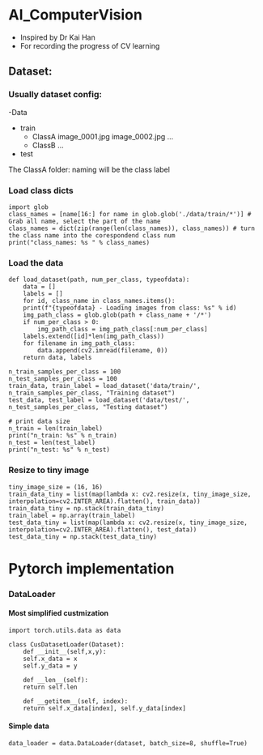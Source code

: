 # AI_ComputerVision

- Inspired by Dr Kai Han
- For recording the progress of CV learning

## Dataset:

### Usually dataset config:

-Data
  - train
    - ClassA
      image_0001.jpg
      image_0002.jpg
      ...
    - ClassB
    ...
  - test
  
  The ClassA folder: naming will be the class label

### Load class dicts
	import glob
	class_names = [name[16:] for name in glob.glob('./data/train/*')] # Grab all name, select the part of the name
	class_names = dict(zip(range(len(class_names)), class_names)) # turn the class name into the corespondend class num
	print("class_names: %s " % class_names)
	
### Load the data
	def load_dataset(path, num_per_class, typeofdata):
	    data = []
	    labels = []
	    for id, class_name in class_names.items():
		print(f"{typeofdata} - Loading images from class: %s" % id)
		img_path_class = glob.glob(path + class_name + '/*')
		if num_per_class > 0:
		    img_path_class = img_path_class[:num_per_class]
		labels.extend([id]*len(img_path_class))
		for filename in img_path_class:
		    data.append(cv2.imread(filename, 0))
	    return data, labels
	    
	n_train_samples_per_class = 100
	n_test_samples_per_class = 100
	train_data, train_label = load_dataset('data/train/', n_train_samples_per_class, "Training dataset")
	test_data, test_label = load_dataset('data/test/', n_test_samples_per_class, "Testing dataset")

	# print data size
	n_train = len(train_label)
	print("n_train: %s" % n_train)
	n_test = len(test_label)
	print("n_test: %s" % n_test)
	
### Resize to tiny image

	tiny_image_size = (16, 16)
	train_data_tiny = list(map(lambda x: cv2.resize(x, tiny_image_size, interpolation=cv2.INTER_AREA).flatten(), train_data))
	train_data_tiny = np.stack(train_data_tiny)
	train_label = np.array(train_label)
	test_data_tiny = list(map(lambda x: cv2.resize(x, tiny_image_size, interpolation=cv2.INTER_AREA).flatten(), test_data))
	test_data_tiny = np.stack(test_data_tiny)
	

# Pytorch implementation
	
### DataLoader
#### Most simplified custmization
	import torch.utils.data as data
	
	class CusDatasetLoader(Dataset):
	    def __init__(self,x,y):
		self.x_data = x
		self.y_data = y
	  
	    def __len__(self):
		return self.len

	    def __getitem__(self, index):
		return self.x_data[index], self.y_data[index]
		
#### Simple data
	data_loader = data.DataLoader(dataset, batch_size=8, shuffle=True)
		
		
		
		
		
		
		
		
		
		
		
		
		
		
		
		
		
		
		
		
		
		
		
		
